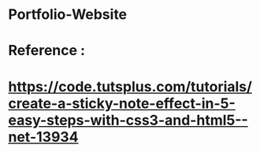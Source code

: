 # Portfolio-Website

# Reference : 
# https://code.tutsplus.com/tutorials/create-a-sticky-note-effect-in-5-easy-steps-with-css3-and-html5--net-13934

